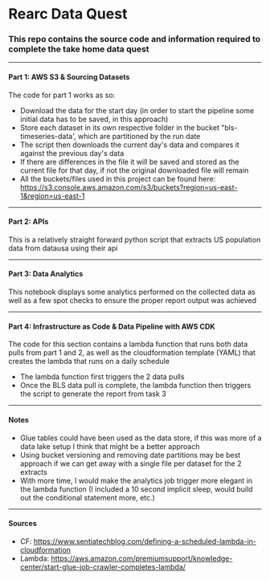 # Rearc Data Quest
### This repo contains the source code and information required to complete the take home data quest
----
#### Part 1: AWS S3 & Sourcing Datasets
The code for part 1 works as so:
- Download the data for the start day (in order to start the pipeline some initial data has to be saved, in this approach)
- Store each dataset in its own respective folder in the bucket "bls-timeseries-data', which are partitioned by the run date
- The script then downloads the current day's data and compares it against the previous day's data
- If there are differences in the file it will be saved and stored as the current file for that day, if not the original downloaded file will remain
- All the buckets/files used in this project can be found here: https://s3.console.aws.amazon.com/s3/buckets?region=us-east-1&region=us-east-1
----
#### Part 2: APIs
This is a relatively straight forward python script that extracts US population data from datausa using their api

----
#### Part 3: Data Analytics
This notebook displays some analytics performed on the collected data as well as a few spot checks to ensure the proper report output was achieved

----
#### Part 4: Infrastructure as Code & Data Pipeline with AWS CDK
The code for this section contains a lambda function that runs both data pulls from part 1 and 2, as well as the cloudformation template (YAML) that creates the lambda that runs on a daily schedule
- The lambda function first triggers the 2 data pulls
- Once the BLS data pull is complete, the lambda function then triggers the script to generate the report from task 3
----
#### Notes
- Glue tables could have been used as the data store, if this was more of a data lake setup I think that might be a better approach
- Using bucket versioning and removing date partitions may be best approach if we can get away with a single file per dataset for the 2 extracts
- With more time, I would make the analytics job trigger more elegant in the lambda function (I included a 10 second implicit sleep, would build out the conditional statement more, etc.)
----
#### Sources
- CF: https://www.sentiatechblog.com/defining-a-scheduled-lambda-in-cloudformation
- Lambda: https://aws.amazon.com/premiumsupport/knowledge-center/start-glue-job-crawler-completes-lambda/
